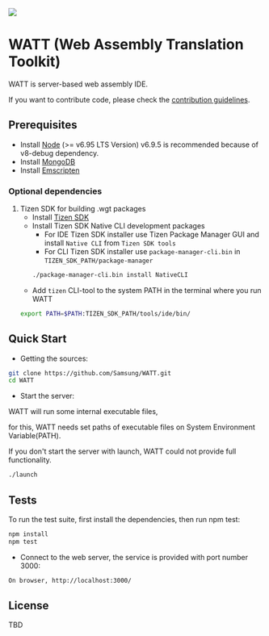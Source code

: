 ![](https://github.com/Samsung/WATT/blob/master/public/image/watt.png)
# WATT (Web Assembly Translation Toolkit)

WATT is server-based web assembly IDE.

If you want to contribute code, please check the [contribution guidelines](https://github.com/Samsung/WATT/blob/master/CONTRIBUTING.md).

## Prerequisites
* Install [Node](https://nodejs.org/en/download/) (>= v6.95 LTS Version)
  v6.9.5 is recommended because of v8-debug dependency.
* Install [MongoDB](https://www.mongodb.com/download-center?jmp=nav#community)
* Install [Emscripten](http://kripken.github.io/emscripten-site/docs/getting_started/downloads.html)

### Optional dependencies
1. Tizen SDK for building .wgt packages
    * Install [Tizen SDK](https://developer.tizen.org/development/tizen-studio/download)
    * Install Tizen SDK Native CLI development packages
        * For IDE Tizen SDK installer use Tizen Package Manager GUI and install `Native CLI` from `Tizen SDK tools`
        * For CLI Tizen SDK installer use `package-manager-cli.bin` in `TIZEN_SDK_PATH/package-manager`
        ```bash
        ./package-manager-cli.bin install NativeCLI
        ```
    * Add `tizen` CLI-tool to the system PATH in the terminal where you run WATT
    ```bash
    export PATH=$PATH:TIZEN_SDK_PATH/tools/ide/bin/
    ```

## Quick Start
* Getting the sources:
```bash
git clone https://github.com/Samsung/WATT.git
cd WATT
```

* Start the server:

WATT will run some internal executable files,

for this, WATT needs set paths of executable files on System Environment Variable(PATH).


If you don't start the server with launch, WATT could not provide full functionality.
```bash
./launch
```

## Tests
To run the test suite, first install the dependencies, then run npm test:
```bash
npm install
npm test
```

* Connect to the web server, the service is provided with port number 3000:
```bash
On browser, http://localhost:3000/
```

## License
TBD

